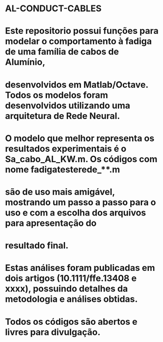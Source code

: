 # AL-CONDUCT-CABLES

# Este repositorio possui funções para modelar o comportamento à fadiga de uma família de cabos de Alumínio,
# desenvolvidos em Matlab/Octave. Todos os modelos foram desenvolvidos utilizando uma arquitetura de Rede Neural.
# O modelo que melhor representa os resultados experimentais é o Sa_cabo_AL_KW.m. Os códigos com nome fadigatesterede_**.m
# são de uso mais amigável, mostrando um passo a passo para o uso e com a escolha dos arquivos para apresentação do
# resultado final.

# Estas análises foram publicadas em dois artigos (10.1111/ffe.13408 e xxxx), possuindo detalhes da metodologia e análises obtidas.

# Todos os códigos são abertos e livres para divulgação.
